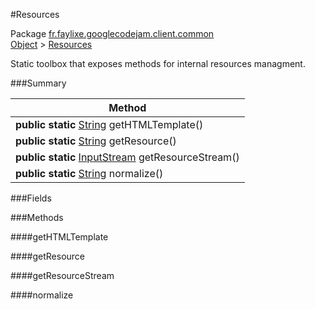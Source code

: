 #Resources

Package [fr.faylixe.googlecodejam.client.common](https://github.com/Faylixe/googlecodejam-client/blob/master/fr/faylixe/googlecodejam/client/common)<br>
[Object]() > [Resources]()

<p>Static toolbox that exposes methods for internal resources managment.</p>

###Summary


| Method |
| --- |
| **public static** [String]() getHTMLTemplate() |
| **public static** [String]() getResource() |
| **public static** [InputStream]() getResourceStream() |
| **public static** [String]() normalize() |

###Fields


###Methods

####getHTMLTemplate


####getResource


####getResourceStream


####normalize


